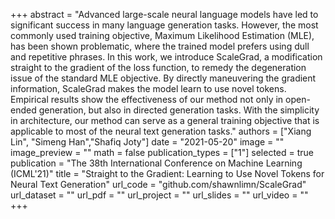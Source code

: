 +++
abstract = "Advanced large-scale neural language models have led to significant success in many language generation tasks. However, the most commonly used training objective, Maximum Likelihood Estimation (MLE), has been shown problematic, where the trained model prefers using dull and repetitive phrases. In this work, we introduce ScaleGrad, a  modification straight to the gradient of the loss function, to  remedy the degeneration issue of the standard MLE objective. By directly maneuvering the gradient information, ScaleGrad makes the model learn to use novel tokens. Empirical results show the effectiveness of our method not only in open-ended generation, but also in directed generation tasks. With the simplicity in architecture, our method can serve as a general training objective that is applicable to most of the neural text generation tasks." 
authors = ["Xiang Lin", "Simeng Han","Shafiq Joty"]
date = "2021-05-20"
image = ""
image_preview = ""
math = false
publication_types = ["1"]
selected = true
publication = "The 38th International Conference on Machine Learning (ICML'21)"
title = "Straight to the Gradient: Learning to Use Novel Tokens for Neural Text Generation"
url_code = "github.com/shawnlimn/ScaleGrad"
url_dataset = ""
url_pdf = ""
url_project = ""
url_slides = ""
url_video = ""
+++ 
